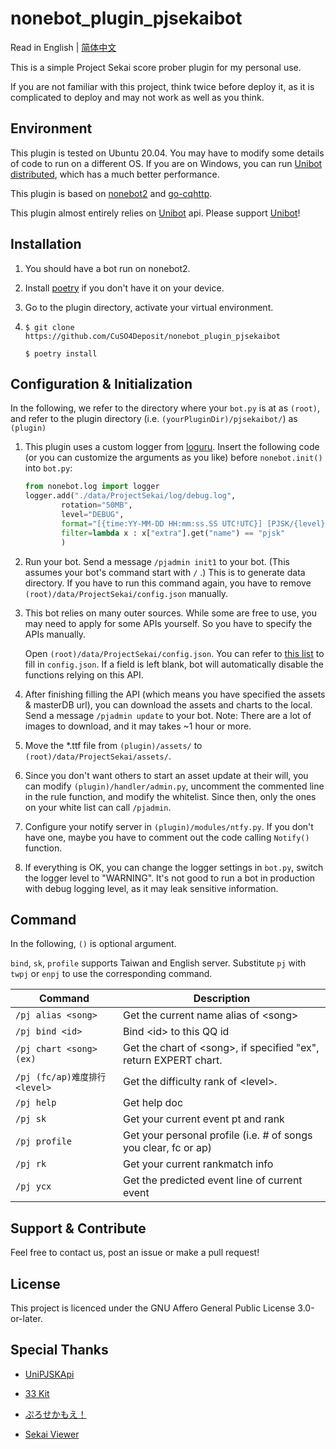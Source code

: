 # nonebot_plugin_pjsekaibot

Read in English | [简体中文](./README_CN.md)

This is a simple Project Sekai score prober plugin for my personal use.

If you are not familiar with this project, think twice before deploy it, as it is complicated to deploy and may not work as well as you think.

## Environment

This plugin is tested on Ubuntu 20.04. You may have to modify some details of code to run on a different OS. If you are on Windows, you can run [Unibot distributed](https://docs.unipjsk.com/distributed/), which has a much better performance.

This plugin is based on [nonebot2](nb2.baka.icu) and [go-cqhttp](https://github.com/Mrs4s/go-cqhttp).

This plugin almost entirely relies on [Unibot](https://docs.unipjsk.com/) api. Please support [Unibot](https://github.com/watagashi-uni/Unibot)!

## Installation

1. You should have a bot run on nonebot2.

2. Install [poetry](https://python-poetry.org/) if you don't have it on your device.

3. Go to the plugin directory, activate your virtual environment.

4. ```
   $ git clone https://github.com/CuSO4Deposit/nonebot_plugin_pjsekaibot
   
   $ poetry install
   ```

## Configuration & Initialization

In the following, we refer to the directory where your `bot.py` is at as `(root)`, and refer to the plugin directory (i.e. `(yourPluginDir)/pjsekaibot/`) as `(plugin)`

1. This plugin uses a custom logger from [loguru](https://loguru.readthedocs.io/). Insert the following code (or you can customize the arguments as you like) before `nonebot.init()` into `bot.py`:
   
   ```python
   from nonebot.log import logger
   logger.add("./data/ProjectSekai/log/debug.log",
           rotation="50MB",
           level="DEBUG",
           format="[{time:YY-MM-DD HH:mm:ss.SS UTC!UTC}] [PJSK/{level}] {message}"
           filter=lambda x : x["extra"].get("name") == "pjsk"
           )
   ```

2. Run your bot. Send a message `/pjadmin init1` to your bot. (This assumes your bot's command start with `/` .) This is to generate data directory. If you have to run this command again, you have to remove `(root)/data/ProjectSekai/config.json` manually.

3. This bot relies on many outer sources. While some are free to use, you may need to apply for some APIs yourself. So you have to specify the APIs manually.
   
   Open  `(root)/data/ProjectSekai/config.json`. You can refer to [this list](https://depoze.xyz/sayoribot/apilist/) to fill in `config.json`. If a field is left blank, bot will automatically disable the functions relying on this API.

4. After finishing filling the API (which means you have specified the assets & masterDB url), you can download the assets and charts to the local. Send a message `/pjadmin update` to your bot. Note: There are a lot of images to download, and it may takes ~1 hour or more.

5. Move the *.ttf file from `(plugin)/assets/` to `(root)/data/ProjectSekai/assets/`.

6. Since you don't want others to start an asset update at their will, you can modify `(plugin)/handler/admin.py`, uncomment the commented line in the rule function, and modify the whitelist. Since then, only the ones on your white list can call `/pjadmin`.

7. Configure your notify server in `(plugin)/modules/ntfy.py`. If you don't have one, maybe you have to comment out the code calling `Notify()` function.

8. If everything is OK, you can change the logger settings in `bot.py`, switch the logger level to "WARNING". It's not good to run a bot in production with debug logging level, as it may leak sensitive information.

## Command

In the following, `()` is optional argument.

`bind`, `sk`, `profile` supports Taiwan and English server. Substitute `pj` with `twpj` or `enpj` to use the corresponding command.

| Command                   | Description                                                        |
| ------------------------- | ------------------------------------------------------------------ |
| `/pj alias <song>`        | Get the current name alias of \<song\>                             |
| `/pj bind <id>`           | Bind \<id\> to this QQ id                                          |
| `/pj chart <song> (ex)`   | Get the chart of \<song\>, if specified "ex", return EXPERT chart. |
| `/pj (fc/ap)难度排行 <level>` | Get the difficulty rank of \<level\>.                              |
| `/pj help`                | Get help doc                                                       |
| `/pj sk`                  | Get your current event pt and rank                                 |
| `/pj profile`             | Get your personal profile (i.e. # of songs you clear, fc or ap)    |
| `/pj rk`                  | Get your current rankmatch info                                    |
| `/pj ycx`                 | Get the predicted event line of current event                      |

## Support & Contribute

Feel free to contact us, post an issue or make a pull request!

## License

This project is licenced under the GNU Affero General Public License 3.0-or-later.

## Special Thanks

- [UniPJSKApi](docs.unipjsk.com)

- [33 Kit](https://3-3.dev/)

- [ぷろせかもえ！](https://profile.pjsekai.moe/)

- [Sekai Viewer](sekai.best)
